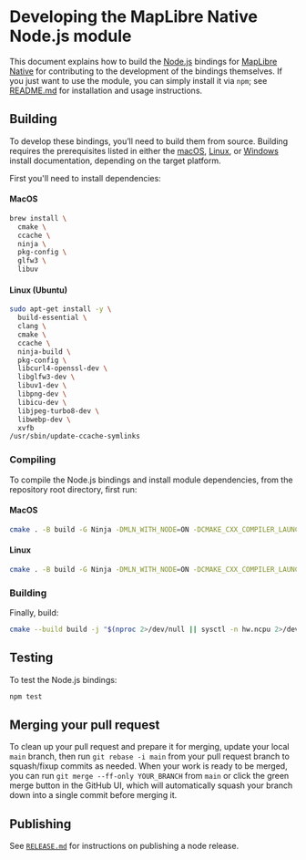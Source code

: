 # Developing the MapLibre Native Node.js module

This document explains how to build the [Node.js](https://nodejs.org/) bindings for [MapLibre Native](../../README.md) for contributing to the development of the bindings themselves. If you just want to use the module, you can simply install it via `npm`; see [README.md](README.md) for installation and usage instructions.

## Building

To develop these bindings, you’ll need to build them from source. Building requires the prerequisites listed in either
the [macOS](../macos/INSTALL.md#requirements), [Linux](../linux/README.md#prerequisites), or [Windows](../windows/README.md#prerequisites) install documentation, depending
on the target platform.

First you'll need to install dependencies:


#### MacOS

```bash
brew install \
  cmake \
  ccache \
  ninja \
  pkg-config \
  glfw3 \
  libuv
```

#### Linux (Ubuntu)

```bash
sudo apt-get install -y \
  build-essential \
  clang \
  cmake \
  ccache \
  ninja-build \
  pkg-config \
  libcurl4-openssl-dev \
  libglfw3-dev \
  libuv1-dev \
  libpng-dev \
  libicu-dev \
  libjpeg-turbo8-dev \
  libwebp-dev \
  xvfb
/usr/sbin/update-ccache-symlinks
```

### Compiling

To compile the Node.js bindings and install module dependencies, from the repository root directory, first run:

#### MacOS

```bash
cmake . -B build -G Ninja -DMLN_WITH_NODE=ON -DCMAKE_CXX_COMPILER_LAUNCHER=ccache -DCMAKE_BUILD_TYPE=Release -DMLN_WITH_OPENGL=OFF -DMLN_WITH_METAL=ON -DMLN_LEGACY_RENDERER=OFF -DMLN_DRAWABLE_RENDERER=ON -DMLN_WITH_WERROR=OFF
```

#### Linux

```bash
cmake . -B build -G Ninja -DMLN_WITH_NODE=ON -DCMAKE_CXX_COMPILER_LAUNCHER=ccache -DCMAKE_BUILD_TYPE=Release -DCMAKE_C_COMPILER=gcc-12 -DCMAKE_CXX_COMPILER=g++-12
```

### Building

Finally, build:
```bash
cmake --build build -j "$(nproc 2>/dev/null || sysctl -n hw.ncpu 2>/dev/null)"
```

## Testing

To test the Node.js bindings:

```bash
npm test
```

## Merging your pull request

To clean up your pull request and prepare it for merging, update your local `main` branch, then run `git rebase -i main` from your pull request branch to squash/fixup commits as needed. When your work is ready to be merged, you can run `git merge --ff-only YOUR_BRANCH` from `main` or click the green merge button in the GitHub UI, which will automatically squash your branch down into a single commit before merging it.

## Publishing
See [`RELEASE.md`](RELEASE.md) for instructions on publishing a node release.
